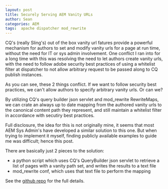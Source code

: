 ```yaml
---
layout: post
title: Securely Serving AEM Vanity URLs
author: Sean
categories: AEM
tags:  apache dispatcher mod_rewrite
---
```

CQ's (really Sling's) out of the box vanity url fatures provide a powerful mechanism for authors to set and modify vanity urls for a page at run time, without the need for IT or sys admin involvement.  One conflict I ran into for a long time with this was resolving the need to let authors create vanity urls, with the need to follow adobe security best practices of using a whitelist filter at dispatcher to not allow arbitrary request to be passed along to CQ publish instances.

As you can see, these 2 things conflict.  If we want to follow security best practices, we can't allow authors to specify arbitrary vanity urls.  Or can we?
<!--more-->

By utilizing CQ's query builder json servlet and mod_rewrite RewriteMaps, we can crate an always up to date mapping from the authored vanity urls to the canonical content path they represent, and still maintain a whitelist filter in accordance with secutiry best practices. 

Full disclosure, the idea for this is not originally mine, it seems that most AEM Sys Admin's have developed a similar solution to this one.  But when trying to implement it myself, finding publicly available examples to guide me was difficult; hence this post.

There are basically just 2 pieces to the solution:

 *  a python script which uses CQ's QueryBuilder json servlet to retrieve a list of pages with a vanity path set, and writes the results to a text file
  *  mod_rewrite conf, which uses that text file to perform the mapping

See the [github repo][1] for the full details.

[1]: https://github.com/shsteimer/aem-vanity-mapper